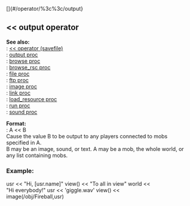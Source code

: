 []{#/operator/%3c%3c/output}    
## \<\< output operator    
**See also:**    
:   [\<\< operator (savefile)](ref/savefile/operator/%3c%3c)    
:   [output proc](ref/proc/output)    
:   [browse proc](ref/proc/browse)    
:   [browse_rsc proc](ref/proc/browse_rsc)    
:   [file proc](ref/proc/file)    
:   [ftp proc](ref/proc/ftp)    
:   [image proc](ref/proc/image)    
:   [link proc](ref/proc/link)    
:   [load_resource proc](ref/proc/load_resource)    
:   [run proc](ref/proc/run)    
:   [sound proc](ref/proc/sound)    
<!-- -->    
**Format:**    
:   A \<\< B    
Cause the value B to be output to any players connected to mobs    
specified in A.    
B may be an image, sound, or text. A may be a mob, the whole world, or    
any list containing mobs.    
### Example:    
usr \<\< \"Hi, \[usr.name\]\" view() \<\< \"To all in view\" world \<\<    
\"Hi everybody!\" usr \<\< \'giggle.wav\' view() \<\<    
image(/obj/Fireball,usr)  